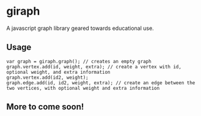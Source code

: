 # giraph

A javascript graph library geared towards educational use.

## Usage
    var graph = giraph.graph(); // creates an empty graph
    graph.vertex.add(id, weight, extra); // create a vertex with id, optional weight, and extra information
    graph.vertex.add(id2, weight);
    graph.edge.add(id, id2, weight, extra); // create an edge between the two vertices, with optional weight and extra information
 
## More to come soon!
